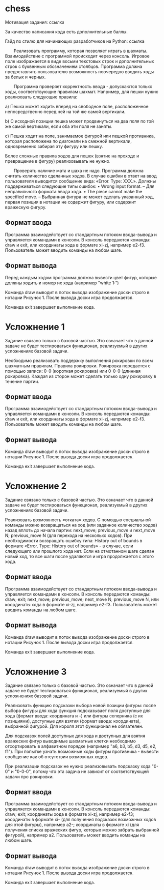 # chess

Мотивация задания: ссылка

За качество написания кода есть дополнительные баллы.

Гайд по стилю для начинающих разработчиков на Python: ссылка

  Реализовать программу, которая позволяет играть в шахматы. Взаимодействие с программой происходит через консоль. Игровое поле изображается в виде восьми текстовых строк и дополнительных строк с буквенным обозначением столбцов. Программа должна предоставлять пользователю возможность поочередно вводить ходы за белых и черных.

  Программа проверяет корректность ввода - допускаются только ходы, соответствующие правилам шахмат. Например, для пешки нужно реализовать следующие правила:
  
a) Пешка может ходить вперёд на свободное поле, расположенное непосредственно перед ней на той же самой вертикали.

b) С исходной позиции пешка может продвинуться на два поля по той же самой вертикали, если оба эти поля не заняты.

c) Пешка ходит на поле, занимаемое фигурой или пешкой противника, которая расположена по диагонали на смежной вертикали, одновременно забирая эту фигуру или пешку.


Более сложные правила ходов для пешек (взятие на проходе и превращение в фигуру) реализовывать не нужно.

  Проверять наличие мата и шаха не надо. Программа должна считать количество сделанных ходов. В случае ошибки в ответ на ввод пользователя выводится сообщение вида: «Error. Type: ХХХ.». Должны поддерживаться следующие типы ошибок:
• Wrong input format. – Для неправильного формата ввода хода.
• The piece cannot make the specified move. – Выбранная фигура не может сделать указанный ход, первая позиция в нотации не содержит фигуру, или содержит вражескую фигуру.


## Формат ввода

Программа взаимодействует со стандартным потоком ввода-вывода и управляется командами в консоли. В консоль передаются команды: draw и exit, или координаты хода в формате xi-zj, например e2-f3. Пользователь может вводить команды на любом шаге.


## Формат вывода

Перед каждым ходом программа должна вывести цвет фигур, которые должны ходить и номер их хода (например "white 1:")

Команда draw выводит в поток вывода изображение доски строго в нотации Рисунок 1. После вывода доски игра продолжается.

Команда exit завершает выполнение кода.


# Усложнение 1

Задание связано только с базовой частью. Это означает что в данной задаче не будет тестироваться функционал, реализуемый в других усложнениях базовой задачи.

Необходимо реализовать поддержку выполнения рокировки по всем шахматным правилам. Правила рокировки. Рокировка передается с помощью записи: 0-0 (короткая рокировка) или 0-0-0 (длинная рокировка). Каждая из сторон может сделать только одну рокировку в течение партии.


## Формат ввода

Программа взаимодействует со стандартным потоком ввода-вывода и управляется командами в консоли. В консоль передаются команды: draw и exit, или координаты хода в формате xi-zj, например e2-f3. Пользователь может вводить команды на любом шаге.


## Формат вывода

Команда draw выводит в поток вывода изображение доски строго в нотации Рисунок 1. После вывода доски игра продолжается.

Команда exit завершает выполнение кода.


# Усложнение 2

Задание связано только с базовой частью. Это означает что в данной задаче не будет тестироваться функционал, реализуемый в других усложнениях базовой задачи.

Реализовать возможность «отката» ходов. С помощью специальной команды можно возвращаться на ход (или заданное количество ходов) назад вплоть до начала партии: next_move; previous_move и next_move N; previous_move N (для перехода на несколько ходов). При необходимости возвращать ошибку типа: History out of bounds в формате «Error. Type: History out of bounds» - в случае, если следующего или прошлого хода нет. Если на отмотанном шаге сделан новый ход, то все шаги после удаляются и игра продолжается с этого хода.


## Формат ввода

Программа взаимодействует со стандартным потоком ввода-вывода и управляется командами в консоли. В консоль передаются команды: draw; exit; next_move; previous_move; next_move N; previous_move N, или координаты хода в формате xi-zj, например e2-f3. Пользователь может вводить команды на любом шаге.


## Формат вывода

Команда draw выводит в поток вывода изображение доски строго в нотации Рисунок 1. После вывода доски игра продолжается.

Команда exit завершает выполнение кода.


# Усложнение 3

Задание связано только с базовой частью. Это означает что в данной задаче не будет тестироваться функционал, реализуемый в других усложнениях базовой задачи.

Реализовать функцию подсказки выбора новой позиции фигуры: после выбора фигуры для хода функция подсказывает поля доступные для хода (формат ввода: координата и -) или фигуры соперника (с их позициями), доступные для взятия (формат ввода: координата), выбранной фигурой. Для короля этот функционал не обязателен.

Для подсказок полей доступных для хода и доступных для взятия вражеских фигур выводимые шахматные клетки необходимо отсортировать в алфавитном порядке (например "a6, b3, b5, d3, d5, e2, f1"). При попытке узнать возможные ходы фигуры противника - вывести сообщение как об отсутствии возможных ходов.

При реализации подсказок не нужно реализовывать подсказку хода "0-0" и "0-0-0", потому что эта задача не зависит от соответствующей задачи про рокировки.


## Формат ввода

Программа взаимодействует со стандартным потоком ввода-вывода и управляется командами в консоли. В консоль передаются команды: draw; exit; координаты хода в формате xi-zj, например e2-f3; координаты в формате xi- (для получения подсказок возможных ходов для этой фигуры), например a2-; координаты в формате xi (для получения списка вражеских фигур, которые можно забрать выбранной фигурой), например a2. Пользователь может вводить команды на любом шаге.


## Формат вывода

Команда draw выводит в поток вывода изображение доски строго в нотации Рисунок 1. После вывода доски игра продолжается.

Команда exit завершает выполнение кода.














